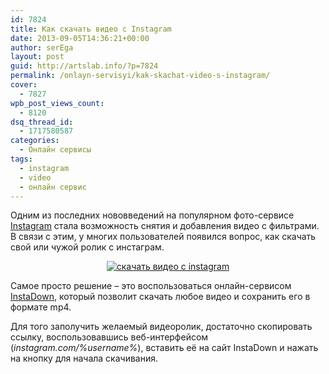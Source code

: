 ```yaml
---
id: 7824
title: Как скачать видео с Instagram
date: 2013-09-05T14:36:21+00:00
author: serEga
layout: post
guid: http://artslab.info/?p=7824
permalink: /onlayn-servisyi/kak-skachat-video-s-instagram/
cover:
  - 7827
wpb_post_views_count:
  - 8120
dsq_thread_id:
  - 1717580587
categories:
  - Онлайн сервисы
tags:
  - instagram
  - video
  - онлайн сервис
---
```

Одним из последних нововведений на популярном фото-сервисе [Instagram](http://artslab.info/tag/instagram/) стала возможность снятия и добавления видео с фильтрами. В связи с этим, у многих пользователей появился вопрос, как скачать свой или чужой ролик с инстаграм. 

<center>
  <a href="http://img.artslab.info/instadown_skachat_video.png"><img src="http://img.artslab.info/instadown_skachat_video-300x198.png" alt="скачать видео с instagram" class="aligncenter size-medium wp-image-7826" srcset="http://img.artslab.info/instadown_skachat_video-300x198.png 300w, http://img.artslab.info/instadown_skachat_video.png 791w" sizes="(max-width: 300px) 100vw, 300px" /></a>
</center>

Самое просто решение &#8211; это воспользоваться онлайн-сервисом <a href="http://www.instadown.com/" target="_blank">InstaDown</a>, который позволит скачать любое видео и сохранить его в формате mp4.

<!--more-->

Для того заполучить желаемый видеоролик, достаточно скопировать ссылку, воспользовавшись веб-интерфейсом (_instagram.com/%username%_), вставить её на сайт InstaDown и нажать на кнопку для начала скачивания.